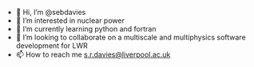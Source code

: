 - 👋 Hi, I’m @sebdavies
- 👀 I’m interested in nuclear power
- 🌱 I’m currently learning python and fortran
- 💞️ I’m looking to collaborate on a multiscale and multiphysics software development for LWR
- 📫 How to reach me s.r.davies@liverpool.ac.uk

<!---
sebdavies/sebdavies is a ✨ special ✨ repository because its `README.md` (this file) appears on your GitHub profile.
You can click the Preview link to take a look at your changes.
--->
